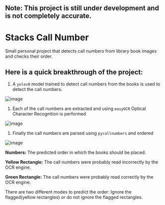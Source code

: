 ## Note: This project is still under development and is not completely accurate.

# Stacks Call Number
Small personal project that detects call numbers from library book images and checks their order. 

## Here is a quick breakthrough of the project:

1. A ```yolov8``` model trained to detect call numbers from the books is used to detect the call numbers.

![image](https://github.com/rosnMagar/stacks_call_number/assets/146673489/fff446c4-1beb-4dcb-8a50-5579a8576185)

1. Each of the call numbers are extracted and using ```easyOCR``` Optical Character Recognition is performed

![image](https://github.com/rosnMagar/stacks_call_number/assets/146673489/8f7b3f93-12db-4084-a61b-1d2da5b6b771)

1. Finally the call numbers are parsed using ```pycallnumbers``` and ordered

![image](https://github.com/rosnMagar/stacks_call_number/assets/146673489/0144bf7b-d67a-40a2-9584-42b8de2565be)

**Numbers:** The predicted order in which the books should be placed.

**Yellow Rectangle:** The call numbers were probably read incorrectly by the OCR engine.

**Green Rectangle:** The call numbers were probably read correctly by the OCR engine.

There are two different modes to predict the order: Ignore the flagged(yellow rectangles) or do not ignore the flagged rectangles.
